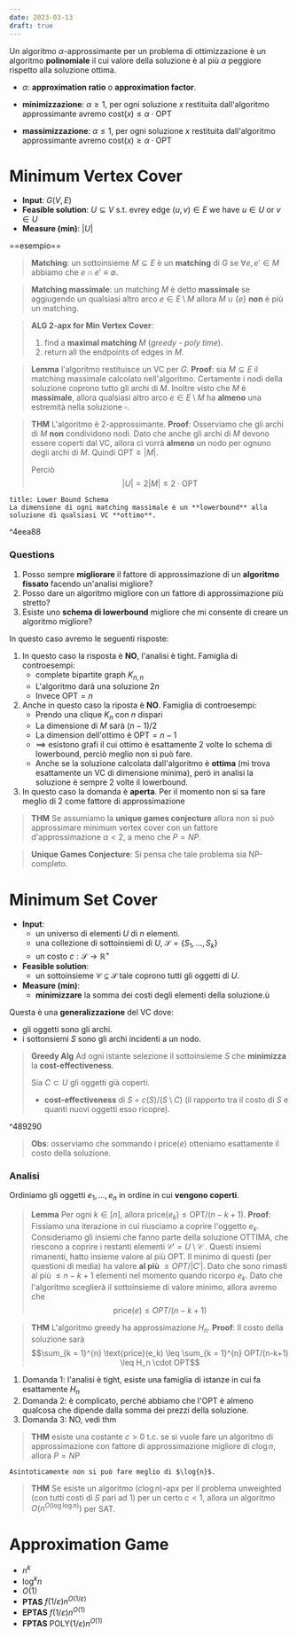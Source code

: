 ```yaml
---
date: 2023-03-13
draft: true
---
```


Un algoritmo $\alpha$-approssimante per un problema di ottimizzazione è un algoritmo **polinomiale** il cui valore della soluzione è al più $\alpha$ peggiore rispetto alla soluzione ottima.

- $\alpha$: **approximation ratio** o **approximation factor**.

- **minimizzazione**: $\alpha \geq 1$, per ogni soluzione $x$ restituita dall'algoritmo approssimante avremo $\text{cost}(x) \leq \alpha \cdot \text{OPT}$
- **massimizzazione**: $\alpha \leq 1$, per ogni soluzione $x$ restituita dall'algoritmo approssimante avremo $\text{cost}(x) \geq \alpha \cdot \text{OPT}$

# Minimum Vertex Cover
- **Input**: $G(V,E)$
- **Feasible solution**: $U \subseteq V$ s.t. evrey edge $(u,v) \in E$ we have $u \in U$ or $v \in U$
- **Measure (min)**: $\vert U \vert$

==esempio==

> **Matching**: un sottoinsieme $M \subseteq E$ è un **matching** di $G$ se $\forall e, e' \in M$ abbiamo che $e \cap e' \equiv \emptyset$.

> **Matching massimale**: un matching $M$ è detto **massimale** se aggiugendo un qualsiasi altro arco $e \in E \setminus M$ allora $M \cup \lbrace e \rbrace$ **non** è più un matching.

> **ALG 2-apx for Min Vertex Cover**:
> 1. find a **maximal matching** $M$ (*greedy* - *poly time*).
> 2. return all the endpoints of edges in $M$.

> **Lemma** l'algoritmo restituisce un VC per $G$.
> **Proof**:
> sia $M \subseteq E$ il matching massimale calcolato nell'algoritmo.
> Certamente i nodi della soluzione coprono tutto gli archi di $M$.
> Inoltre visto che $M$ è **massimale**, allora qualsiasi altro arco $e \in E \setminus M$ ha **almeno** una estremità nella soluzione $\square$.

> **THM**
> L'algoritmo è 2-approssimante.
> **Proof**:
> Osserviamo che gli archi di $M$ **non** condividono nodi. Dato che anche gli archi di $M$ devono essere coperti dal VC, allora ci vorrà **almeno** un nodo per ognuno degli archi di $M$. Quindi $\text{OPT} \geq \vert M \vert$.
> 
> Perciò $$\vert U \vert = 2 \vert M \vert \leq 2 \cdot \text{OPT}$$

```ad-note
title: Lower Bound Schema
La dimensione di ogni matching massimale è un **lowerbound** alla soluzione di qualsiasi VC **ottimo**.
```

^4eea88


### Questions
1. Posso sempre **migliorare** il fattore di approssimazione di un **algoritmo fissato** facendo un'analisi migliore?
2. Posso dare un algoritmo migliore con un fattore di approssimazione più stretto?
3. Esiste uno **schema di lowerbound** migliore che mi consente di creare un algoritmo migliore?

In questo caso avremo le seguenti risposte:
1. In questo caso la risposta è **NO**, l'analisi è tight. Famiglia di controesempi:
	- complete bipartite graph $K_{n,n}$
	- L'algoritmo darà una soluzione $2n$
	- Invece $\text{OPT} = n$
2. Anche in questo caso la riposta è **NO**. Famiglia di controesempi:
	- Prendo una clique $K_n$ con $n$ dispari
	- La dimensione di $M$ sarà $(n-1)/2$
	- La dimension dell'ottimo è $\text{OPT} = n - 1$
	- $\implies$ esistono grafi il cui ottimo è esattamente $2$ volte lo schema di lowerbound, perciò meglio non si può fare.
	- Anche se la soluzione calcolata dall'algoritmo è **ottima** (mi trova esattamente un VC di dimensione minima), però in analisi la soluzione è sempre 2 volte il lowerbound.
3. In questo caso la domanda è **aperta**. Per il momento non si sa fare meglio di 2 come fattore di approssimazione

> **THM**
> Se assumiamo la **unique games conjecture** allora non si può approssimare minimum vertex cover con un fattore d'approssimazione $\alpha < 2$, a meno che $P = NP$.

> **Unique Games Conjecture**: Si pensa che tale problema sia NP-completo.

# Minimum Set Cover
- **Input**:
	- un universo di elementi $U$ di $n$ elementi.
	- una collezione di sottoinsiemi di $U$, $\mathcal{S} = \lbrace S_1, ..., S_k \rbrace$
	- un costo $c:\mathcal{S} \to \mathbb{R}^+$
- **Feasible solution**:
	- un sottoinsieme $\mathcal{C} \subseteq \mathcal{S}$ tale coprono tutti gli oggetti di $U$.
- **Measure (min)**:
	- **minimizzare** la somma dei costi degli elementi della soluzione.ù


Questa è una **generalizzazione** del VC dove:
- gli oggetti sono gli archi.
- i sottonsiemi $S$ sono gli archi incidenti a un nodo.

> **Greedy Alg**
> Ad ogni istante selezione il sottoinsieme $S$ che **minimizza** la **cost-effectiveness**.
> 
> Sia $C \subset U$ gli oggetti già coperti.
> - **cost-effectiveness** di $S$ = $c(S) / (S \setminus C)$ (il rapporto tra il costo di $S$ e quanti nuovi oggetti esso ricopre).

^489290

> **Obs**: osserviamo che sommando i $\text{price}(e)$ otteniamo esattamente il costo della soluzione.

### Analisi
Ordiniamo gli oggetti $e_1, ..., e_n$ in ordine in cui **vengono coperti**.

> **Lemma** Per ogni $k \in \left[ n \right]$, allora $\text{price}(e_k) \leq \text{OPT}/(n-k+1)$.
> **Proof**:
> Fissiamo una iterazione in cui riusciamo a coprire l'oggetto $e_k$.
> Consideriamo gli insiemi che fanno parte della soluzione OTTIMA, che riescono a coprire i restanti elementi $\mathcal{C}' = U \setminus \mathcal{C}$ .
> Questi insiemi rimanenti, hatto insieme valore al più OPT.
> Il minimo di questi (per questioni di media) ha valore **al più** $\leq OPT/\vert C ' \vert$.
> Dato che sono rimasti al più $\leq n-k+1$ elementi nel momento quando ricorpo $e_k$.
> Dato che l'algoritmo sceglierà il sottoinsieme di valore minimo, allora avremo che $$\text{price}(e) \leq OPT/(n-k+1)$$ 


> **THM**
> L'algoritmo greedy ha approssimazione $H_n$.
> **Proof**:
> Il costo della soluzione sarà
> $$\sum_{k = 1}^{n} \text{price}(e_k) \leq \sum_{k = 1}^{n} OPT/(n-k+1) \leq H_n \cdot OPT$$

1. Domanda 1: l'analisi è tight, esiste una famiglia di istanze in cui fa esattamente $H_n$
2. Domanda 2: è complicato, perché abbiamo che l'OPT è almeno qualcosa che dipende dalla somma dei prezzi della soluzione.
3. Domanda 3: NO, vedi thm

> **THM** esiste una costante $c > 0$ t.c. se si vuole fare un algoritmo di approssimazione con fattore di approssimazione migliore di $c\log{n}$, allora $P = NP$

```ad-tldr
Asintoticamente non si può fare meglio di $\log{n}$.
```

> **THM** Se esiste un algoritmo $(c \log{n})$-apx per il problema unweighted (con tutti costi di $S$ pari ad 1) per un certo $c < 1$, allora un algoritmo $O(n^{O(\log\log{n})})$ per SAT.


# Approximation Game

- $n^k$
- $\log^k{n}$
- $O(1)$
- **PTAS** $f(1/\varepsilon) n^{O(1/\varepsilon)}$
- **EPTAS** $f(1/\varepsilon) n^{O(1)}$
- **FPTAS** $\text{POLY}(1/\varepsilon) n^{O(1)}$

